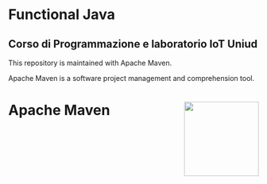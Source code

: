 # Functional Java 

## Corso di Programmazione e laboratorio IoT Uniud



This repository is maintained with Apache Maven.

Apache Maven is a software project management and comprehension tool.

# <img src="https://upload.wikimedia.org/wikipedia/commons/0/0b/Maven_logo.svg" align="right" width="150">Apache Maven